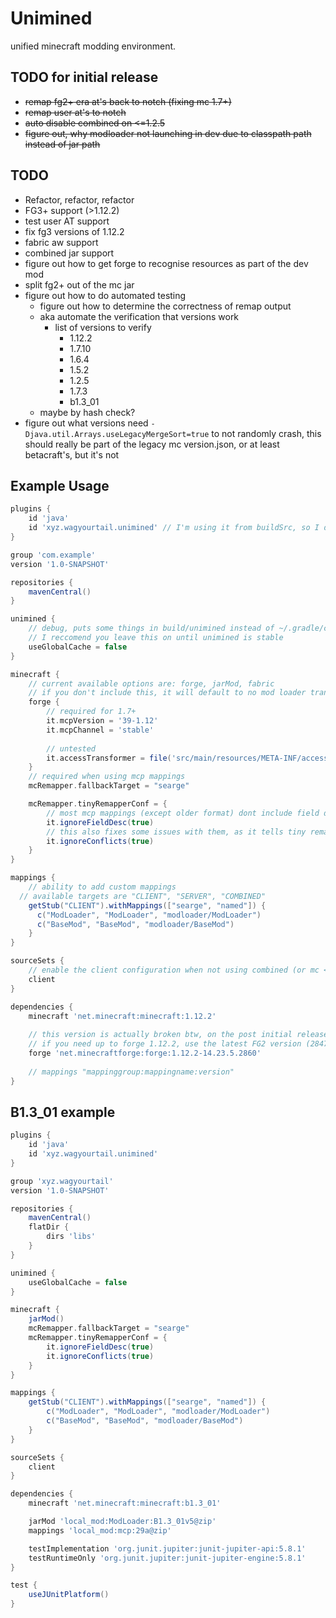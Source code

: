 # Unimined

unified minecraft modding environment.

## TODO for initial release
* ~~remap fg2+ era at's back to notch (fixing mc 1.7+)~~
* ~~remap user at's to notch~~
* ~~auto disable combined on <=1.2.5~~
* ~~figure out, why modloader not launching in dev due to classpath path instead of jar path~~

## TODO
* Refactor, refactor, refactor
* FG3+ support (>1.12.2)
* test user AT support
* fix fg3 versions of 1.12.2
* fabric aw support
* combined jar support
* figure out how to get forge to recognise resources as part of the dev mod
* split fg2+ out of the mc jar
* figure out how to do automated testing
  * figure out how to determine the correctness of remap output
  * aka automate the verification that versions work
    * list of versions to verify
      * 1.12.2
      * 1.7.10
      * 1.6.4
      * 1.5.2
      * 1.2.5
      * 1.7.3
      * b1.3_01
  * maybe by hash check?
* figure out what versions need `-Djava.util.Arrays.useLegacyMergeSort=true` to not randomly crash, this should really be part of the legacy mc version.json, or at least betacraft's, but it's not

## Example Usage
```groovy
plugins {
    id 'java'
    id 'xyz.wagyourtail.unimined' // I'm using it from buildSrc, so I don't need a version, you probably do
}

group 'com.example'
version '1.0-SNAPSHOT'

repositories {
    mavenCentral()
}

unimined {
    // debug, puts some things in build/unimined instead of ~/.gradle/caches/unimined
    // I reccomend you leave this on until unimined is stable
    useGlobalCache = false
}

minecraft {
    // current available options are: forge, jarMod, fabric
    // if you don't include this, it will default to no mod loader transforms
    forge {
        // required for 1.7+
        it.mcpVersion = '39-1.12'
        it.mcpChannel = 'stable'
        
        // untested
        it.accessTransformer = file('src/main/resources/META-INF/accesstransformer.cfg')
    }
    // required when using mcp mappings
    mcRemapper.fallbackTarget = "searge"

    mcRemapper.tinyRemapperConf = {
        // most mcp mappings (except older format) dont include field desc
        it.ignoreFieldDesc(true)
        // this also fixes some issues with them, as it tells tiny remapper to try harder to resolve conflicts
        it.ignoreConflicts(true)
    }
}

mappings {
    // ability to add custom mappings
  // available targets are "CLIENT", "SERVER", "COMBINED"
    getStub("CLIENT").withMappings(["searge", "named"]) {
      c("ModLoader", "ModLoader", "modloader/ModLoader")
      c("BaseMod", "BaseMod", "modloader/BaseMod")
    }
}

sourceSets {
    // enable the client configuration when not using combined (or mc <= 1.2.5)
    client
}

dependencies {
    minecraft 'net.minecraft:minecraft:1.12.2'
    
    // this version is actually broken btw, on the post initial release roadmap to fix
    // if you need up to forge 1.12.2, use the latest FG2 version (2847 iirc)
    forge 'net.minecraftforge:forge:1.12.2-14.23.5.2860'
    
    // mappings "mappinggroup:mappingname:version"
}
```

## B1.3_01 example
```groovy
plugins {
    id 'java'
    id 'xyz.wagyourtail.unimined'
}

group 'xyz.wagyourtail'
version '1.0-SNAPSHOT'

repositories {
    mavenCentral()
    flatDir {
        dirs 'libs'
    }
}

unimined {
    useGlobalCache = false
}

minecraft {
    jarMod()
    mcRemapper.fallbackTarget = "searge"
    mcRemapper.tinyRemapperConf = {
        it.ignoreFieldDesc(true)
        it.ignoreConflicts(true)
    }
}

mappings {
    getStub("CLIENT").withMappings(["searge", "named"]) {
        c("ModLoader", "ModLoader", "modloader/ModLoader")
        c("BaseMod", "BaseMod", "modloader/BaseMod")
    }
}

sourceSets {
    client
}

dependencies {
    minecraft 'net.minecraft:minecraft:b1.3_01'

    jarMod 'local_mod:ModLoader:B1.3_01v5@zip'
    mappings 'local_mod:mcp:29a@zip'

    testImplementation 'org.junit.jupiter:junit-jupiter-api:5.8.1'
    testRuntimeOnly 'org.junit.jupiter:junit-jupiter-engine:5.8.1'
}

test {
    useJUnitPlatform()
}
```